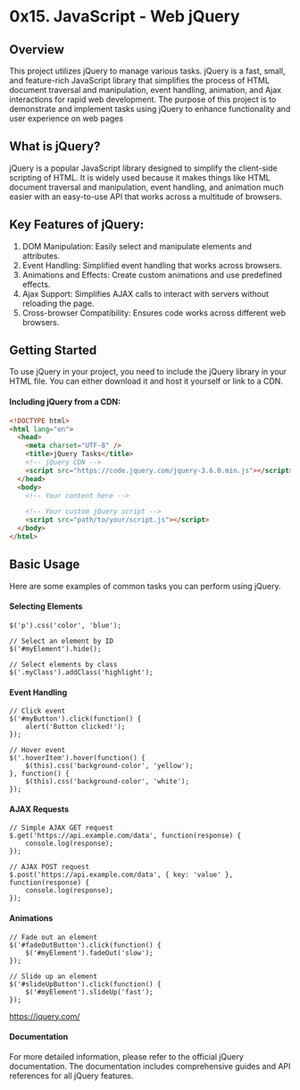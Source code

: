 # 0x15. JavaScript - Web jQuery

## Overview

This project utilizes jQuery to manage various tasks. jQuery is a fast, small, and feature-rich JavaScript library that simplifies the process of HTML document traversal and manipulation, event handling, animation, and Ajax interactions for rapid web development. The purpose of this project is to demonstrate and implement tasks using jQuery to enhance functionality and user experience on web pages

## What is jQuery?

jQuery is a popular JavaScript library designed to simplify the client-side scripting of HTML. It is widely used because it makes things like HTML document traversal and manipulation, event handling, and animation much easier with an easy-to-use API that works across a multitude of browsers.

## Key Features of jQuery:

1. DOM Manipulation: Easily select and manipulate elements and attributes.
2. Event Handling: Simplified event handling that works across browsers.
3. Animations and Effects: Create custom animations and use predefined effects.
4. Ajax Support: Simplifies AJAX calls to interact with servers without reloading the page.
5. Cross-browser Compatibility: Ensures code works across different web browsers.

## Getting Started

To use jQuery in your project, you need to include the jQuery library in your HTML file. You can either download it and host it yourself or link to a CDN.

#### Including jQuery from a CDN:

```html
<!DOCTYPE html>
<html lang="en">
  <head>
    <meta charset="UTF-8" />
    <title>jQuery Tasks</title>
    <!-- jQuery CDN -->
    <script src="https://code.jquery.com/jquery-3.6.0.min.js"></script>
  </head>
  <body>
    <!-- Your content here -->

    <!-- Your custom jQuery script -->
    <script src="path/to/your/script.js"></script>
  </body>
</html>
```

## Basic Usage

Here are some examples of common tasks you can perform using jQuery.

#### Selecting Elements

```// Select all paragraphs
$('p').css('color', 'blue');

// Select an element by ID
$('#myElement').hide();

// Select elements by class
$('.myClass').addClass('highlight');
```

#### Event Handling

```
// Click event
$('#myButton').click(function() {
    alert('Button clicked!');
});

// Hover event
$('.hoverItem').hover(function() {
    $(this).css('background-color', 'yellow');
}, function() {
    $(this).css('background-color', 'white');
});
```

#### AJAX Requests

```
// Simple AJAX GET request
$.get('https://api.example.com/data', function(response) {
    console.log(response);
});

// AJAX POST request
$.post('https://api.example.com/data', { key: 'value' }, function(response) {
    console.log(response);
});
```

#### Animations

```
// Fade out an element
$('#fadeOutButton').click(function() {
    $('#myElement').fadeOut('slow');
});

// Slide up an element
$('#slideUpButton').click(function() {
    $('#myElement').slideUp('fast');
});
```

https://jquery.com/

#### Documentation

For more detailed information, please refer to the official jQuery documentation. The documentation includes comprehensive guides and API references for all jQuery features.
